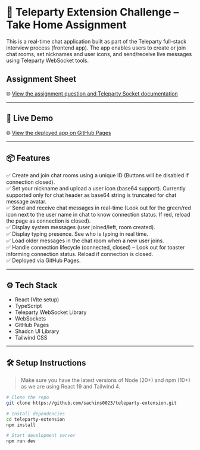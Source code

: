 # 🧩 Teleparty Extension Challenge – Take Home Assignment

This is a real-time chat application built as part of the Teleparty full-stack interview process (frontend app). The app enables users to create or join chat rooms, set nicknames and user icons, and send/receive live messages using Teleparty WebSocket tools.

## Assignment Sheet
🌐 [View the assignment question and Teleparty Socket documentation](https://drive.google.com/file/d/1NAZk-SFKiAc3QRzxVkvnuFwWOSD2W6nm/view)

---

## 🚀 Live Demo

🌐 [View the deployed app on GitHub Pages](https://sachins0023.github.io/teleparty-extension)

---

## 📦 Features

✅ Create and join chat rooms using a unique ID (Buttons will be disabled if connection closed).  
✅ Set your nickname and upload a user icon (base64 support). Currently supported only for chat header as base64 string is truncated for chat message avatar.  
✅ Send and receive chat messages in real-time (Look out for the green/red icon next to the user name in chat to know connection status. If red, reload the page as connection is closed).  
✅ Display system messages (user joined/left, room created).  
✅ Display typing presence. See who is typing in real time.  
✅ Load older messages in the chat room when a new user joins.  
✅ Handle connection lifecycle (connected, closed) – Look out for toaster informing connection status. Reload if connection is closed.  
✅ Deployed via GitHub Pages.

---

## ⚙️ Tech Stack

- React (Vite setup)
- TypeScript
- Teleparty WebSocket Library
- WebSockets
- GitHub Pages
- Shadcn UI Library
- Tailwind CSS

---

## 🛠 Setup Instructions

> Make sure you have the latest versions of Node (20+) and npm (10+) as we are using React 19 and Tailwind 4.

```bash
# Clone the repo
git clone https://github.com/sachins0023/teleparty-extension.git

# Install dependencies
cd teleparty-extension
npm install

# Start development server
npm run dev
